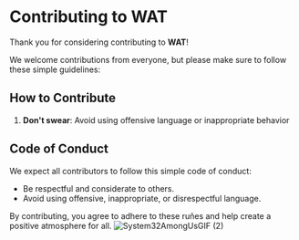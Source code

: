 # Contributing to WAT

Thank you for considering contributing to **WAT**!

We welcome contributions from everyone, but please make sure to follow these simple guidelines:

## How to Contribute

1. **Don't swear**: Avoid using offensive language or inappropriate behavior

## Code of Conduct

We expect all contributors to follow this simple code of conduct:

- Be respectful and considerate to others.
- Avoid using offensive, inappropriate, or disrespectful language.

By contributing, you agree to adhere to these ruñes and help create a positive atmosphere for all. ![System32AmongUsGIF (2)](https://github.com/user-attachments/assets/7c04e86c-078e-4417-afd3-b18b83fa6f6b)

